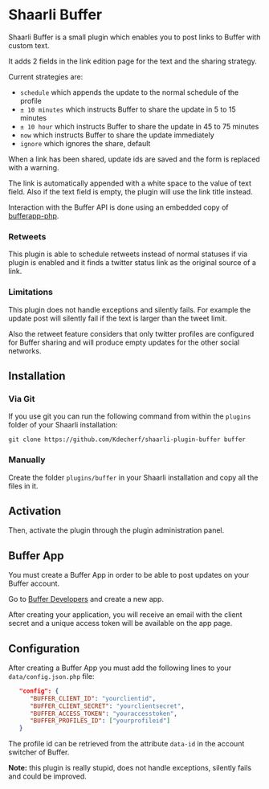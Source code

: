 # Shaarli Buffer

Shaarli Buffer is a small plugin which enables you to post links to Buffer with custom text.

It adds 2 fields in the link edition page for the text and the sharing strategy.

Current strategies are:
* `schedule` which appends the update to the normal schedule of the profile
* `± 10 minutes` which instructs Buffer to share the update in 5 to 15 minutes
* `± 10 hour` which instructs Buffer to share the update in 45 to 75 minutes
* `now` which instructs Buffer to share the update immediately
* `ignore` which ignores the share, default

When a link has been shared, update ids are saved and the form is replaced with a warning.

The link is automatically appended with a white space to the value of text field. Also if the text field is empty, the plugin will use the link title instead.

Interaction with the Buffer API is done using an embedded copy of [bufferapp-php](https://github.com/thewebguy/bufferapp-php).

### Retweets

This plugin is able to schedule retweets instead of normal statuses if via plugin is enabled and it finds a twitter status link as the original source of a link.

### Limitations

This plugin does not handle exceptions and silently fails. For example the update post will silently fail if the text is larger than the tweet limit.

Also the retweet feature considers that only twitter profiles are configured for Buffer sharing and will produce empty updates for the other social networks.

## Installation
### Via Git

If you use git you can run the following command from within the `plugins` folder of your Shaarli installation:

```shell
git clone https://github.com/Kdecherf/shaarli-plugin-buffer buffer
```

### Manually
Create the folder `plugins/buffer` in your Shaarli installation and copy all the files in it.

## Activation
Then, activate the plugin through the plugin administration panel.

## Buffer App

You must create a Buffer App in order to be able to post updates on your Buffer account.

Go to [Buffer Developers](https://buffer.com/developers/apps) and create a new app.

After creating your application, you will receive an email with the client secret and a unique access token will be available on the app page.

## Configuration

After creating a Buffer App you must add the following lines to your `data/config.json.php` file:

```json
   "config": {
      "BUFFER_CLIENT_ID": "yourclientid",
      "BUFFER_CLIENT_SECRET": "yourclientsecret",
      "BUFFER_ACCESS_TOKEN": "youraccesstoken",
      "BUFFER_PROFILES_ID": ["yourprofileid"]
   }
```

The profile id can be retrieved from the attribute `data-id` in the account switcher of Buffer.

**Note:** this plugin is really stupid, does not handle exceptions, silently fails and could be improved.
